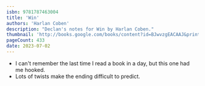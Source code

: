 ```yaml
---
isbn: 9781787463004
title: 'Win'
authors: 'Harlan Coben'
description: "Declan's notes for Win by Harlan Coben."
thumbnail: 'http://books.google.com/books/content?id=BJwvzgEACAAJ&printsec=frontcover&img=1&zoom=5&source=gbs_api'
pageCount: 433
date: 2023-07-02
---
```


- I can't remember the last time I read a book in a day, but this one had me hooked.
- Lots of twists make the ending difficult to predict.
